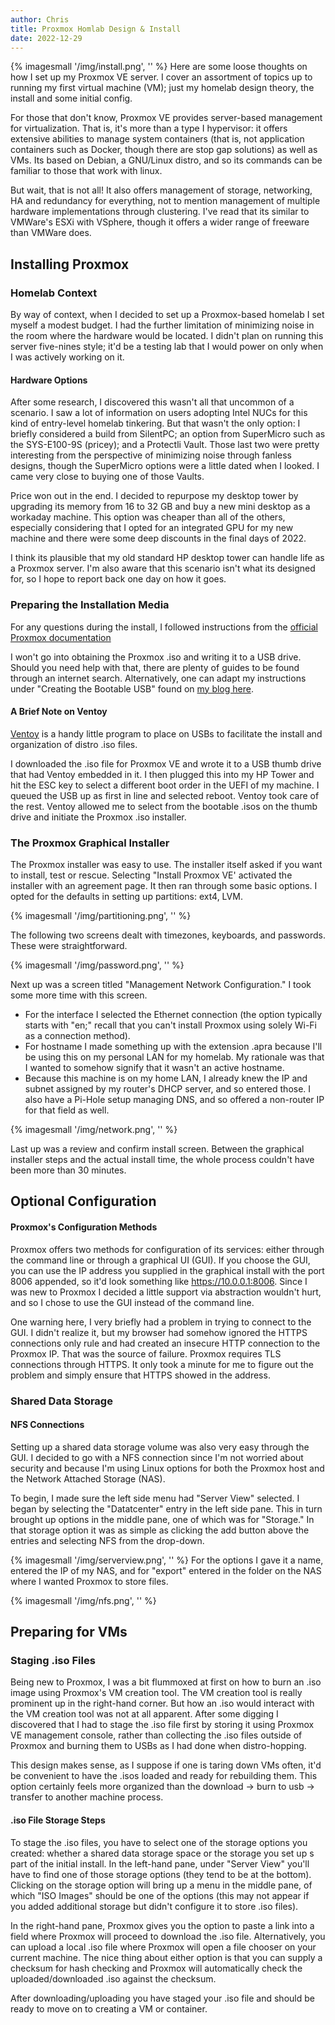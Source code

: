 ```yaml
---
author: Chris
title: Proxmox Homlab Design & Install
date: 2022-12-29
---
```

{% imagesmall '/img/install.png', '' %}
Here are some loose thoughts on how I set up my Proxmox VE server.  I cover an assortment of topics up to running my first virtual machine (VM); just my homelab design theory, the install and some initial config.

For those that don't know, Proxmox VE provides server-based management for virtualization.  That is, it's more than a type I hypervisor: it offers extensive abilities to manage system containers (that is, not application containers such as Docker, though there are stop gap solutions) as well as VMs.  Its based on Debian, a GNU/Linux distro, and so its commands can be familiar to those that work with linux. 

But wait, that is not all!  It also offers management of storage, networking, HA and redundancy for everything, not to mention management of multiple hardware implementations through clustering.  I've read that its similar to VMWare's ESXi with VSphere, though it offers a wider range of freeware than VMWare does.

## Installing Proxmox
### Homelab Context 
By way of context, when I decided to set up a Proxmox-based homelab I set myself a modest budget.  I had the further limitation of minimizing noise in the room where the hardware would be located.  I didn't plan on running this server five-nines style; it'd be a testing lab that I would power on only when I was actively working on it.  

#### Hardware Options
After some research, I discovered this wasn't all that uncommon of a scenario.  I saw a lot of information on users adopting Intel NUCs for this kind of entry-level homelab tinkering.  But that wasn't the only option: I briefly considered a build from SilentPC; an option from SuperMicro such as the SYS-E100-9S (pricey); and a Protectli Vault.  Those last two were pretty interesting from the perspective of minimizing noise through fanless designs, though the SuperMicro options were a little dated when I looked. I came very close to buying one of those Vaults. 

Price won out in the end.  I decided to repurpose my desktop tower by upgrading its memory from 16 to 32 GB and buy a new mini desktop as a workaday machine.  This option was cheaper than all of the others, especially considering that I opted for an integrated GPU for my new machine and there were some deep discounts in the final days of 2022.  

I think its plausible that my old standard HP desktop tower can handle life as a Proxmox server.  I'm also aware that this scenario isn't what its designed for, so I hope to report back one day on how it goes.

### Preparing the Installation Media
For any questions during the install, I followed instructions from the [official Proxmox documentation](https://pve.proxmox.com/pve-docs/chapter-pve-installation.html)

I won't go into obtaining the Proxmox .iso and writing it to a USB drive.  Should you need help with that, there are plenty of guides to be found through an internet search.  Alternatively, one can adapt my instructions under "Creating the Bootable USB" found on [my blog here](https://christopherbauer.org/2022/12/20/tumbleweed.html).

#### A Brief Note on Ventoy
[Ventoy](https://www.ventoy.net/en/index.html) is a handy little program to place on USBs to facilitate the install and organization of distro .iso files.

I downloaded the .iso file for Proxmox VE and wrote it to a USB thumb drive that had Ventoy embedded in it.  I then plugged this into my HP Tower and hit the ESC key to select a different boot order in the UEFI of my machine.  I queued the USB up as first in line and selected reboot.  Ventoy took care of the rest.  Ventoy allowed me to select from the bootable .isos on the thumb drive and initiate the Proxmox .iso installer.  

### The Proxmox Graphical Installer
The Proxmox installer was easy to use.  The installer itself asked if you want to install, test or rescue.  Selecting "Install Proxmox VE' activated the installer with an agreement page.  It then ran through some basic options.  I opted for the defaults in setting up partitions: ext4, LVM.

{% imagesmall '/img/partitioning.png', '' %}

The following two screens dealt with timezones, keyboards, and passwords.  These were straightforward.  

{% imagesmall '/img/password.png', '' %}

Next up was a screen titled "Management Network Configuration."  I took some more time with this screen. 
- For the interface I selected the Ethernet connection (the option typically starts with "en;" recall that you can't install Proxmox using solely Wi-Fi as a connection method).  
- For hostname I made something up with the extension .apra because I'll be using this on my personal LAN for my homelab. My rationale was that  I wanted to somehow signify that it wasn't an active hostname.  
- Because this machine is on my home LAN, I already knew the IP and subnet assigned by my router's DHCP server, and so entered those.  I also have a Pi-Hole setup managing DNS, and so offered a non-router IP for that field as well.

{% imagesmall '/img/network.png', '' %}

Last up was a review and confirm install screen.  Between the graphical installer steps and the actual install time, the whole process couldn't have been more than 30 minutes.

## Optional Configuration
#### Proxmox's Configuration Methods 
Proxmox offers two methods for configuration of its services: either through the command line or through a graphical UI (GUI).  If you choose the GUI, you can use the IP address you supplied in the graphical install with the port 8006 appended, so it'd look something like https://10.0.0.1:8006.  Since I was new to Proxmox I decided a little support via abstraction wouldn't hurt, and so I chose to use the GUI instead of the command line.

One warning here, I very briefly had a problem in trying to connect to the GUI.  I didn't realize it, but my browser had somehow ignored the HTTPS connections only rule and had created an insecure HTTP connection to the Proxmox IP.  That was the source of failure.  Proxmox requires TLS connections through HTTPS.  It only took a minute for me to figure out the problem and simply ensure that HTTPS showed in the address. 

### Shared Data Storage
#### NFS Connections
Setting up a shared data storage volume was also very easy through the GUI.  I decided to go with a NFS connection since I'm not worried about security and because I'm using Linux options for both the Proxmox host and the Network Attached Storage (NAS).  

To begin, I made sure the left side menu had "Server View" selected.  I began by selecting the "Datatcenter" entry in the left side pane.  This in turn brought up options in the middle pane, one of which was for "Storage."  In that storage option it was as simple as  clicking the add button above the entries and selecting NFS from the drop-down.  

{% imagesmall '/img/serverview.png', '' %}
For the options I gave it a name, entered the IP of my NAS, and for "export" entered in the folder on the NAS where I wanted Proxmox to store files.  

{% imagesmall '/img/nfs.png', '' %}

## Preparing for VMs
### Staging .iso Files
Being new to Proxmox, I was a bit flummoxed at first on how to burn an .iso image using Proxmox's VM creation tool.  The VM creation tool is really prominent up in the right-hand corner.  But how an .iso would interact with the VM creation tool was not at all apparent.  After some digging I discovered that I had to stage the .iso file first by storing it using Proxmox VE management console, rather than collecting the .iso files outside of Proxmox and burning them to USBs as I had done when distro-hopping.

This design makes sense, as I suppose if one is taring down VMs often, it'd be convenient to have the .isos loaded and ready for rebuilding them.  This option certainly feels more organized than the download -> burn to usb -> transfer to another machine process.

#### .iso File Storage Steps
To stage the .iso files, you have to select one of the storage options you created: whether a shared data storage space or the storage you set up  s part of the initial install. In the left-hand pane, under "Server View" you'll have to find one of those storage options (they tend to be at the bottom).  Clicking on the storage option will bring up a menu in the middle pane, of which "ISO Images" should be one of the options (this may not appear if you added additional storage but didn't configure it to store .iso files).

In the right-hand pane, Proxmox gives you the option to paste a link into a field where Proxmox will proceed to download the .iso file.  Alternatively, you can upload a local .iso file where Proxmox will open a file chooser on your current machine.  The nice thing about either option is that you can supply a checksum for hash checking and Proxmox will automatically check the uploaded/downloaded .iso against the checksum.

After downloading/uploading you have staged your .iso file and should be ready to move on to creating a VM or container.